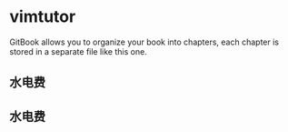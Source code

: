 # vimtutor

GitBook allows you to organize your book into chapters, each chapter is stored in a separate file like this one.

## 水电费

## 水电费